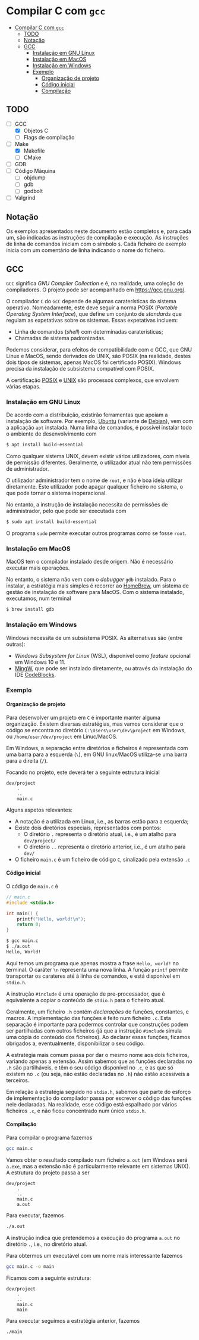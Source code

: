 # Compilar C com `gcc`

- [Compilar C com `gcc`](#compilar-c-com-gcc)
  - [TODO](#todo)
  - [Notação](#notação)
  - [GCC](#gcc)
    - [Instalação em GNU Linux](#instalação-em-gnu-linux)
    - [Instalação em MacOS](#instalação-em-macos)
    - [Instalação em Windows](#instalação-em-windows)
    - [Exemplo](#exemplo)
      - [Organização de projeto](#organização-de-projeto)
      - [Código inicial](#código-inicial)
      - [Compilação](#compilação)

## TODO

- [ ] GCC
  - [x] Objetos C
  - [ ] Flags de compilação
- [ ] Make
  - [x] Makefile
  - [ ] CMake
- [ ] GDB
- [ ] Código Máquina
  - [ ] objdump
  - [ ] gdb
  - [ ] godbolt
- [ ] Valgrind

## Notação

Os exemplos apresentados neste documento estão completos e, para cada um, são indicadas as instruções de compilação e execução. As instruções de linha de comandos iniciam com o símbolo `$`. Cada ficheiro de exemplo inicia com um comentário de linha indicando o nome do ficheiro.

## GCC

`GCC` significa *GNU Compiler Collection* e é, na realidade, uma coleção de compiladores. O projeto pode ser acompanhado em <https://gcc.gnu.org/>.

O compilador `C` do `GCC` depende de algumas caraterísticas do sistema operativo. Nomeadamente, este deve seguir a norma POSIX (*Portable Operating System Interface*), que define um conjunto de *standards* que regulam as expetativas sobre os sistemas. Essas expetativas incluem:

- Linha de comandos (*shell*) com determinadas caraterísticas;
- Chamadas de sistema padronizadas.

Podemos considerar, para efeitos de compatibilidade com o GCC, que GNU Linux e MacOS, sendo derivados do UNIX, são POSIX (na realidade, destes dois tipos de sistemas, apenas MacOS foi certificado POSIX). Windows precisa da instalação de subsistema compatível com POSIX. 

A certificação [POSIX](http://get.posixcertified.ieee.org/) e [UNIX](https://www.opengroup.org/certifications/unix) são processos complexos, que envolvem várias etapas.

### Instalação em GNU Linux

De acordo com a distribuição, existirão ferramentas que apoiam a instalação de software. Por exemplo, [Ubuntu](https://ubuntu.com/) (variante de [Debian](https://www.debian.org/)), vem com a aplicação `apt` instalada. Numa linha de comandos, é possível instalar todo o ambiente de desenvolvimento com

```bash
$ apt install build-essential
```

Como qualquer sistema UNIX, devem existir vários utilizadores, com níveis de permissão diferentes. Geralmente, o utilizador atual não tem permissões de administrador.

O utilizador administrador tem o nome de `root`, e não é boa ideia utilizar diretamente. Este utilizador pode apagar qualquer ficheiro no sistema, o que pode tornar o sistema inoperacional.

No entanto, a instrução de instalação necessita de permissões de administrador, pelo que pode ser executada com

```bash
$ sudo apt install build-essential
```

O programa `sudo` permite executar outros programas como se fosse `root`.

### Instalação em MacOS

MacOS tem o compilador instalado desde origem. Não é necessário executar mais operações.

No entanto, o sistema não vem com o *debugger* `gdb` instalado. Para o instalar, a estratégia mais simples é recorrer ao [HomeBrew](https://brew.sh/), um sistema de gestão de instalação de software para MacOS. Com o sistema instalado, executamos, num terminal

```bash
$ brew install gdb
```

### Instalação em Windows

Windows necessita de um subsistema POSIX. As alternativas são (entre outras):

- *Windows Subsystem for Linux* (WSL), disponível como *feature* opcional em Windows 10 e 11.
- [MingW](https://www.mingw-w64.org/), que pode ser instalado diretamente, ou através da instalação do IDE [CodeBlocks](https://www.codeblocks.org/).

### Exemplo

#### Organização de projeto

Para desenvolver um projeto em `C` é importante manter alguma organização. Existem diversas estratégias, mas vamos considerar que o código se encontra no diretório `C:\Users\user\dev\project` em Windows, ou `/home/user/dev/project` em Linuc/MacOS.

Em Windows, a separação entre diretórios e ficheiros é representada com uma barra para a esquerda (`\`), em GNU linux/MacOS utiliza-se uma barra para a direita (`/`).

Focando no projeto, este deverá ter a seguinte estrutura inicial

```Text
dev/project
    .
    ..
    main.c
```

Alguns aspetos relevantes:

- A notação é a utilizada em Linux, i.e., as barras estão para a esquerda;
- Existe dois diretórios especiais, representados com pontos:
  - O diretório `.` representa o diretório atual, i.e., é um atalho para `dev/project/`
  - O diretório `..` representa o diretório anterior, i.e., é um atalho para `dev/`
- O ficheiro `main.c` é um ficheiro de código `C`, sinalizado pela extensão `.c`

#### Código inicial

O código de `main.c` é

```C
// main.c
#include <stdio.h>

int main() {
    printf("Hello, world!\n");
    return 0;
}
```

```bash
$ gcc main.c
$ ./a.out
Hello, World!
```

Aqui temos um programa que apenas mostra a frase `Hello, world!` no terminal. O caráter `\n` representa uma nova linha. A função `printf` permite transportar os carateres até à linha de comandos, e está disponível em `stdio.h`.

A instrução `#include` é uma operação de pre-processador, que é equivalente a copiar o conteúdo de `stdio.h` para o ficheiro atual.

Geralmente, um ficheiro `.h` contém *declarações* de funções, constantes, e macros. A implementação das funções é feito num ficheiro `.c`. Esta separação é importante para podermos controlar que construções podem ser partilhadas com outros ficheiros (já que a instrução `#include` simula uma cópia do conteúdo dos ficheiros). Ao declarar essas funções, ficamos obrigados a, eventualmente, disponibilizar o seu código.

A estratégia mais comum passa por dar o mesmo nome aos dois ficheiros, variando apenas a extensão. Assim sabemos que as funções declaradas no `.h` são partilháveis, e têm o seu código disponível no `.c`, e as que só existem no `.c` (ou seja, não estão declaradas no `.h`) não estão acessíveis a terceiros.

Em relação à estratégia seguido no `stdio.h`, sabemos que parte do esforço de implementação do compilador passa por escrever o código das funções nele declaradas. Na realidade, esse código está espalhado por vários ficheiros `.c`, e não ficou concentrado num único `stdio.h`.

#### Compilação

Para compilar o programa fazemos

```bash
gcc main.c
```

Vamos obter o resultado compilado num ficheiro `a.out` (em Windows será `a.exe`, mas a extensão não é particularmente relevante em sistemas UNIX). A estrutura do projeto passa a ser

```Text
dev/project
    .
    ..
    main.c
    a.out
```

Para executar, fazemos

```bash
./a.out
```

A instrução indica que pretendemos a execução do programa `a.out` no diretório `.`, i.e., no diretório atual.

Para obtermos um executável com um nome mais interessante fazemos

```bash
gcc main.c -o main
```

Ficamos com a seguinte estrutura:

```Text
dev/project
    .
    ..
    main.c
    main
```

Para executar seguimos a estratégia anterior, fazemos

```bash
./main
```

